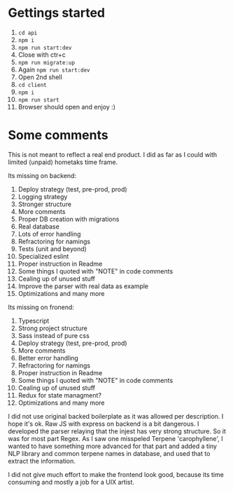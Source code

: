 # Gettings started

1) `cd api`
2) `npm i`
3) `npm run start:dev`
4) Close with ctr+c
5) `npm run migrate:up`
6) Again `npm run start:dev`
7) Open 2nd shell
8) `cd client`
9) `npm i`
10) `npm run start`
11) Browser should open and enjoy :)

# Some comments

This is not meant to reflect a real end product. I did as far as I could with limited (unpaid) hometaks time frame. 

Its missing on backend:

1) Deploy strategy (test, pre-prod, prod)
2) Logging strategy
3) Stronger structure
4) More comments
5) Proper DB creation with migrations
6) Real database
7) Lots of error handling
9) Refractoring for namings
10) Tests (unit and beyond)
11) Specialized eslint
12) Proper instruction in Readme
13) Some things I quoted with "NOTE" in code comments
14) Cealing up of unused stuff
15) Improve the parser with real data as example
16) Optimizations and many more

Its missing on fronend:

1) Typescript
2) Strong project structure
3) Sass instead of pure css
4) Deploy strategy (test, pre-prod, prod)
5) More comments
6) Better error handling
7) Refractoring for namings
8) Proper instruction in Readme
9) Some things I quoted with "NOTE" in code comments
10) Cealing up of unused stuff
11) Redux for state managment?
12) Optimizations and many more

I did not use original backed boilerplate as it was allowed per description. I hope it's ok. Raw JS with express on backend is a bit dangerous.
I developed the parser relaying that the injest has very strong structure. So it was for most part Regex. As I saw one misspeled Terpene 'carophyllene', I wanted to have something more advanced for that part and added a tiny NLP library and common terpene names in database, and used that to extract the information. 

I did not give much effort to make the frontend look good, because its time consuming and mostly a job for a UIX artist.